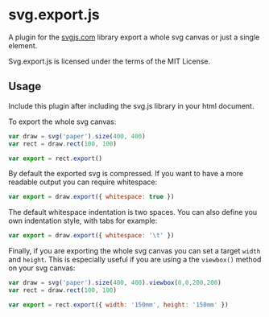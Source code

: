 # svg.export.js

A plugin for the [svgjs.com](http://svgjs.com) library export a whole svg canvas or just a single element.

Svg.export.js is licensed under the terms of the MIT License.

## Usage
Include this plugin after including the svg.js library in your html document.

To export the whole svg canvas:

```javascript
var draw = svg('paper').size(400, 400)
var rect = draw.rect(100, 100)

var export = rect.export()
```

By default the exported svg is compressed. If you want to have a more readable output you can require whitespace:

```javascript
var export = draw.export({ whitespace: true })
```

The default whitespace indentation is two spaces. You can also define you own indentation style, with tabs for example:

```javascript
var export = draw.export({ whitespace: '\t' })
```

Finally, if you are exporting the whole svg canvas you can set a target `width` and `height`. This is especially useful if you are using a the `viewbox()` method on your svg canvas:

```javascript
var draw = svg('paper').size(400, 400).viewbox(0,0,200,200)
var rect = draw.rect(100, 100)

var export = rect.export({ width: '150mm', height: '150mm' })
```
